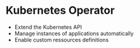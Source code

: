 # Kubernetes Operator

- Extend the Kubernetes API
- Manage instances of applications automatically
- Enable custom ressources definitions

<!--
Kubernetes Operator  

Operators lets you extend the functionality of the Kubernetes API, enabling it to configure, create, and manage instances of applications automatically using a structured process.

The operator tracks the CRD and identifies change events  
The operator reconciles the CRD state with the desired state  
The operator adjusts cluster state to the desired state  
-->